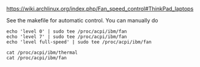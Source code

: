 https://wiki.archlinux.org/index.php/Fan_speed_control#ThinkPad_laptops

See the makefile for automatic control. You can manually do

```
echo 'level 0' | sudo tee /proc/acpi/ibm/fan
echo 'level 7' | sudo tee /proc/acpi/ibm/fan
echo 'level full-speed' | sudo tee /proc/acpi/ibm/fan

cat /proc/acpi/ibm/thermal
cat /proc/acpi/ibm/fan
```

